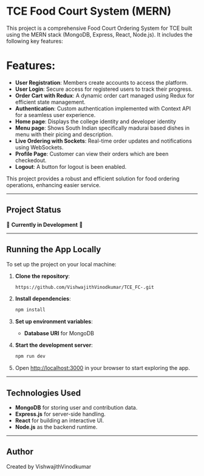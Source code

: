 # TCE Food Court System (MERN)
This project is a comprehensive Food Court Ordering System for TCE built using the MERN stack (MongoDB, Express, React, Node.js). It includes the following key features:

# Features: 
- **User Registration**: Members create accounts to access the platform.
- **User Login**: Secure access for registered users to track their progress.
- **Order Cart with Redux**: A dynamic order cart managed using Redux for efficient state management.
- **Authentication**: Custom authentication implemented with Context API for a seamless user experience.
- **Home page**: Displays the college identity and developer identity
- **Menu page**: Shows South Indian specifically madurai based dishes in menu with their picing and description.
- **Live Ordering with Sockets**: Real-time order updates and notifications using WebSockets.
- **Profile Page**: Customer can view their orders which are been checkedout.
- **Logout**: A button for logout is been enabled.

This project provides a robust and efficient solution for food ordering operations, enhancing easier service.

---

## Project Status

🚧 **Currently in Development** 🚧

---

## Running the App Locally

To set up the project on your local machine:

1. **Clone the repository**:
   ```bash
   https://github.com/VishwajithVinodkumar/TCE_FC-.git
   ```

2. **Install dependencies**:
   ```bash
   npm install
   ```

3. **Set up environment variables**:
   - **Database URI** for MongoDB
   

4. **Start the development server**:
   ```bash
   npm run dev
   ```

5. Open [http://localhost:3000](http://localhost:3000) in your browser to start exploring the app.

---

## Technologies Used

- **MongoDB** for storing user and contribution data.
- **Express.js** for server-side handling.
- **React** for building an interactive UI.
- **Node.js** as the backend runtime.
  
---



## Author

Created by VishwajithVinodkumar
